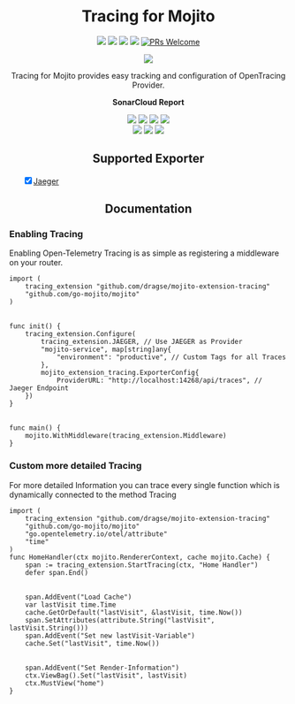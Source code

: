 <h1 align="center"><strong>Tracing for Mojito</strong></h1>
<p align="center">
    <a href="https://goreportcard.com/report/github.com/dragse/mojito-extension-tracing" alt="Go Report Card">
        <img src="https://goreportcard.com/badge/github.com/dragse/mojito-extension-tracing" /></a>
	<a href="https://github.com/dragse/mojito-extension-tracing" alt="Go Version">
        <img src="https://img.shields.io/github/go-mod/go-version/go-mojito/extension-plausible.svg" /></a>
	<a href="https://godoc.org/github.com/dragse/mojito-extension-tracing" alt="GoDoc reference">
        <img src="https://img.shields.io/badge/godoc-reference-blue.svg"/></a>
	<a href="https://github.com/dragse/mojito-extension-tracing/blob/main/LICENSE" alt="Licence">
        <img src="https://img.shields.io/github/license/Ileriayo/markdown-badges?style=flat-square" /></a>
	<a href="https://makeapullrequest.com">
        <img src="https://img.shields.io/badge/PRs-welcome-brightgreen.svg?style=flat-square" alt="PRs Welcome"></a>
</p>
<p align="center">
    <a href="https://go.dev/" alt="Made with Go">
        <img src="https://ForTheBadge.com/images/badges/made-with-go.svg" /></a>

</p>
<p align="center">
Tracing for Mojito provides easy tracking and configuration of OpenTracing Provider.</p>

<p align="center"><strong>SonarCloud Report</strong></p>
<p align="center">
    <a href="https://sonarcloud.io/summary/overall?id=dragse_mojito-extension-tracing" alt="Quality Gate">
        <img src="https://sonarcloud.io/api/project_badges/measure?project=go-mojito_extension-plausible&metric=alert_status" /></a>
    <a href="https://sonarcloud.io/summary/overall?id=dragse_mojito-extension-tracing" alt="Quality Gate">
        <img src="https://sonarcloud.io/api/project_badges/measure?project=go-mojito_extension-plausible&metric=sqale_rating" /></a>
    <a href="https://sonarcloud.io/summary/overall?id=dragse_mojito-extension-tracing" alt="Quality Gate">
        <img src="https://sonarcloud.io/api/project_badges/measure?project=go-mojito_extension-plausible&metric=reliability_rating" /></a>
    <a href="https://sonarcloud.io/summary/overall?id=dragse_mojito-extension-tracing" alt="Quality Gate">
        <img src="https://sonarcloud.io/api/project_badges/measure?project=go-mojito_extension-plausible&metric=security_rating" /></a>
	<br>
    <a href="https://sonarcloud.io/summary/overall?id=dragse_mojito-extension-tracing" alt="Quality Gate">
        <img src="https://sonarcloud.io/api/project_badges/measure?project=go-mojito_extension-plausible&metric=vulnerabilities" /></a>
    <a href="https://sonarcloud.io/summary/overall?id=dragse_mojito-extension-tracing" alt="Quality Gate">
        <img src="https://sonarcloud.io/api/project_badges/measure?project=go-mojito_extension-plausible&metric=code_smells" /></a>
    <a href="https://sonarcloud.io/summary/overall?id=dragse_mojito-extension-tracing" alt="Quality Gate">
        <img src="https://sonarcloud.io/api/project_badges/measure?project=go-mojito_extension-plausible&metric=bugs" /></a>
</p>
<h2 align="center"><strong>Supported Exporter</strong></h2>
<ul style="list-style: none;">
    <li><input type="checkbox" checked><a href="https://www.jaegertracing.io/">Jaeger</a></li>
</ul>

<h2 align="center"><strong>Documentation</strong></h2>
<h3>Enabling Tracing</h3>
<p>
    Enabling Open-Telemetry Tracing is as simple as registering a middleware on your router.
</p>
<pre>
<code>import (
    tracing_extension "github.com/dragse/mojito-extension-tracing"
    "github.com/go-mojito/mojito"
)</code>

<code>
func init() {
    tracing_extension.Configure(
        tracing_extension.JAEGER, // Use JAEGER as Provider
        "mojito-service", map[string]any{
            "environment": "productive", // Custom Tags for all Traces
        },
        mojito_extension_tracing.ExporterConfig{
            ProviderURL: "http://localhost:14268/api/traces", // Jaeger Endpoint
    })
}</code>

<code>
func main() {
    mojito.WithMiddleware(tracing_extension.Middleware)
}</code>
</pre>

<h3>Custom more detailed Tracing</h3>
<p>
    For more detailed Information  you can trace every single function which is dynamically connected to the method Tracing
</p>
<pre>
<code>import (
	tracing_extension "github.com/dragse/mojito-extension-tracing"
	"github.com/go-mojito/mojito"
	"go.opentelemetry.io/otel/attribute"
	"time"
)</code>
<code>func HomeHandler(ctx mojito.RendererContext, cache mojito.Cache) {
	span := tracing_extension.StartTracing(ctx, "Home Handler")
	defer span.End()</code>

<code>
	span.AddEvent("Load Cache")
	var lastVisit time.Time
	cache.GetOrDefault("lastVisit", &lastVisit, time.Now())
	span.SetAttributes(attribute.String("lastVisit", lastVisit.String()))
	span.AddEvent("Set new lastVisit-Variable")
	cache.Set("lastVisit", time.Now())</code>

<code>
	span.AddEvent("Set Render-Information")
	ctx.ViewBag().Set("lastVisit", lastVisit)
	ctx.MustView("home")
}</code>
</pre>
